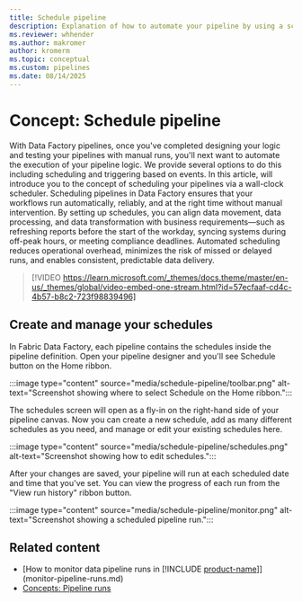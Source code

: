 ```yaml
---
title: Schedule pipeline
description: Explanation of how to automate your pipeline by using a schedule
ms.reviewer: whhender
ms.author: makromer
author: kromerm
ms.topic: conceptual
ms.custom: pipelines
ms.date: 08/14/2025
---
```


# Concept: Schedule pipeline

With Data Factory pipelines, once you've completed designing your logic and testing your pipelines with manual runs, you'll next want to automate the execution of your pipeline logic. We provide several options to do this including scheduling and triggering based on events. In this article, will introduce you to the concept of scheduling your pipelines via a wall-clock scheduler. Scheduling pipelines in Data Factory ensures that your workflows run automatically, reliably, and at the right time without manual intervention. By setting up schedules, you can align data movement, data processing, and data transformation with business requirements—such as refreshing reports before the start of the workday, syncing systems during off-peak hours, or meeting compliance deadlines. Automated scheduling reduces operational overhead, minimizes the risk of missed or delayed runs, and enables consistent, predictable data delivery.

> [!VIDEO https://learn.microsoft.com/_themes/docs.theme/master/en-us/_themes/global/video-embed-one-stream.html?id=57ecfaaf-cd4c-4b57-b8c2-723f98839496]

## Create and manage your schedules

In Fabric Data Factory, each pipeline contains the schedules inside the pipeline definition. Open your pipeline designer and you'll see Schedule button on the Home ribbon.

:::image type="content" source="media/schedule-pipeline/toolbar.png" alt-text="Screenshot showing where to select Schedule on the Home ribbon.":::

The schedules screen will open as a fly-in on the right-hand side of your pipeline canvas. Now you can create a new schedule, add as many different schedules as you need, and manage or edit your existing schedules here.

:::image type="content" source="media/schedule-pipeline/schedules.png" alt-text="Screenshot showing how to edit schedules.":::

After your changes are saved, your pipeline will run at each scheduled date and time that you've set. You can view the progress of each run from the "View run history" ribbon button.

:::image type="content" source="media/schedule-pipeline/monitor.png" alt-text="Screenshot showing a scheduled pipeline run.":::


## Related content


- [How to monitor data pipeline runs in [!INCLUDE [product-name](../includes/product-name.md)]](monitor-pipeline-runs.md)
- [Concepts: Pipeline runs](pipeline-runs.md)
